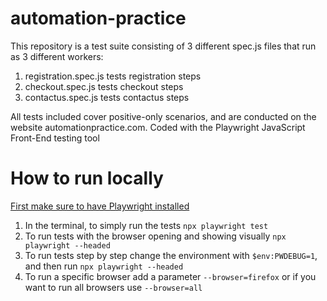 # automation-practice
This repository is a test suite consisting of 3 different spec.js files that run as 3 different workers:

1. registration.spec.js tests registration steps
2. checkout.spec.js tests checkout steps
3. contactus.spec.js tests contactus steps

All tests included cover positive-only scenarios, and are conducted on the website automationpractice.com.
Coded with the Playwright JavaScript Front-End testing tool

# How to run locally

[First make sure to have Playwright installed](https://playwright.dev/docs/intro#installation)

1. In the terminal, to simply run the tests `npx playwright test`
2. To run tests with the browser opening and showing visually `npx playwright --headed`
3. To run tests step by step change the environment with `$env:PWDEBUG=1`, and then run `npx playwright --headed`
4. To run a specific browser add a parameter `--browser=firefox` or if you want to run all browsers use `--browser=all`
